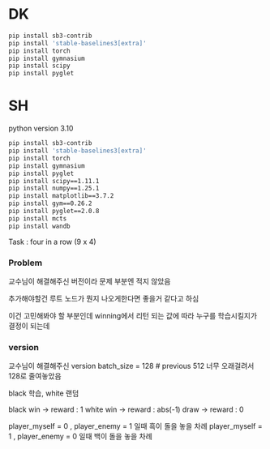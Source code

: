 # DK

```bash
pip install sb3-contrib
pip install 'stable-baselines3[extra]'
pip install torch
pip install gymnasium
pip install scipy
pip install pyglet
```

# SH

python version 3.10

```bash
pip install sb3-contrib
pip install 'stable-baselines3[extra]'
pip install torch
pip install gymnasium
pip install pyglet
pip install scipy==1.11.1
pip install numpy==1.25.1
pip install matplotlib==3.7.2
pip install gym==0.26.2
pip install pyglet==2.0.8
pip install mcts
pip install wandb
```

Task : four in a row (9 x 4)


### Problem

교수님이 해결해주신 버전이라 문제 부분엔 적지 않았음

추가해야할건 루트 노드가 뭔지 나오게한다면 좋을거 같다고 하심

이건 고민해봐야 할 부분인데  winning에서 리턴 되는 값에 따라 누구를 학습시킬지가 결정이 되는데





### version  

교수님이 해결해주신 version
batch_size = 128   # previous 512 너무 오래걸려서 128로 줄여놓았음





black 학습, white 랜덤

black win -> reward : 1
white win -> reward : abs(-1)
draw -> reward : 0

player_myself = 0 , player_enemy = 1 일때 흑이 돌을 놓을 차례
player_myself = 1 , player_enemy = 0 일때 백이 돌을 놓을 차례

